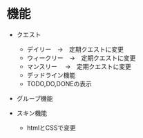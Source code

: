 # 機能

- クエスト
    - デイリー　→　定期クエストに変更
    - ウィークリー　→　定期クエストに変更
    - マンスリー 　→　定期クエストに変更
    - デッドライン機能     
    - TODO,DO,DONEの表示
- グループ機能

- スキン機能
    - htmlとCSSで変更